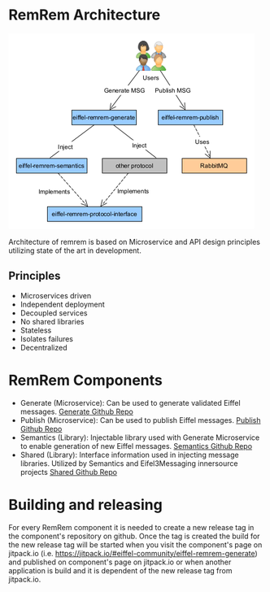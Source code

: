<!---
   Copyright 2018 Ericsson AB.
   For a full list of individual contributors, please see the commit history.

   Licensed under the Apache License, Version 2.0 (the "License");
   you may not use this file except in compliance with the License.
   You may obtain a copy of the License at

       http://www.apache.org/licenses/LICENSE-2.0

   Unless required by applicable law or agreed to in writing, software
   distributed under the License is distributed on an "AS IS" BASIS,
   WITHOUT WARRANTIES OR CONDITIONS OF ANY KIND, either express or implied.
   See the License for the specific language governing permissions and
   limitations under the License.
--->

# RemRem Architecture
![RemRem Architecture](https://github.com/eiffel-community/eiffel-remrem/raw/master/media/remrem_architecture.png "RemRem Architecture")

Architecture of remrem is based on Microservice and API design principles utilizing state of the art in development.

## Principles
- Microservices driven
 - Independent deployment
 - Decoupled services
 - No shared libraries
 - Stateless
 - Isolates failures
 - Decentralized

# RemRem Components
- Generate (Microservice): Can be used to generate validated Eiffel messages. [Generate Github Repo](https://github.com/eiffel-community/eiffel-remrem-generate)
- Publish (Microservice): Can be used to publish Eiffel messages. [Publish Github Repo](https://github.com/eiffel-community/eiffel-remrem-publish)
- Semantics (Library): Injectable library used with Generate Microservice to enable generation of new Eiffel messages. [Semantics Github Repo](https://github.com/eiffel-community/eiffel-remrem-semantics)
- Shared (Library): Interface information used in injecting message libraries. Utilized by Semantics and Eifel3Messaging innersource projects [Shared Github Repo](https://github.com/eiffel-community/eiffel-remrem-shared)

# Building and releasing
For every RemRem component it is needed to create a new release tag in the component's repository on github. Once the tag is created the build for the new release tag will be started when you visit the component's page on jitpack.io (i.e. https://jitpack.io/#eiffel-community/eiffel-remrem-generate) and published on component's page on jitpack.io or when another application is build and it is dependent of the new release tag from jitpack.io.
